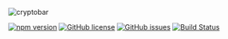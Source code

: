 
![cryptobar](https://user-images.githubusercontent.com/39852038/49236886-26a70680-f40e-11e8-9ef8-bd78aff59191.gif)

[![npm version](https://badge.fury.io/js/vue-cryptobar.svg)](https://badge.fury.io/js/vue-cryptobar) [![GitHub license](https://img.shields.io/github/license/onurrozkaan/vue-cryptobar.svg?style=popout)](https://github.com/onurrozkaan/vue-cryptobar/blob/master/LICENSE) [![GitHub issues](https://img.shields.io/github/issues/onurrozkaan/vue-cryptobar.svg?style=popout)](https://github.com/onurrozkaan/vue-cryptobar/issues) [![Build Status](https://travis-ci.com/onurrozkaan/vue-cryptobar.svg?branch=master)](https://travis-ci.com/onurrozkaan/vue-cryptobar)
